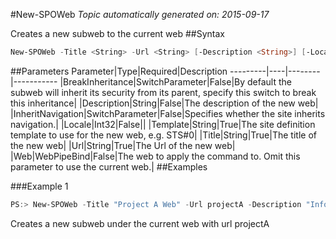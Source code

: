#New-SPOWeb
*Topic automatically generated on: 2015-09-17*

Creates a new subweb to the current web
##Syntax
```powershell
New-SPOWeb -Title <String> -Url <String> [-Description <String>] [-Locale <Int32>] -Template <String> [-BreakInheritance [<SwitchParameter>]] [-InheritNavigation [<SwitchParameter>]] [-Web <WebPipeBind>]
```


##Parameters
Parameter|Type|Required|Description
---------|----|--------|-----------
|BreakInheritance|SwitchParameter|False|By default the subweb will inherit its security from its parent, specify this switch to break this inheritance|
|Description|String|False|The description of the new web|
|InheritNavigation|SwitchParameter|False|Specifies whether the site inherits navigation.|
|Locale|Int32|False||
|Template|String|True|The site definition template to use for the new web, e.g. STS#0|
|Title|String|True|The title of the new web|
|Url|String|True|The Url of the new web|
|Web|WebPipeBind|False|The web to apply the command to. Omit this parameter to use the current web.|
##Examples

###Example 1
```powershell
PS:> New-SPOWeb -Title "Project A Web" -Url projectA -Description "Information about Project A" -Locale 1033 -Template "STS#0"
```
Creates a new subweb under the current web with url projectA
<!-- Ref: A9DDA39690676187496B16E46F27F259 -->